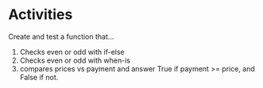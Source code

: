 # Activities

Create and test a function that...

1. Checks even or odd with if-else
2. Checks even or odd with when-is
3. compares prices vs payment and answer True if payment >= price, and False if not.